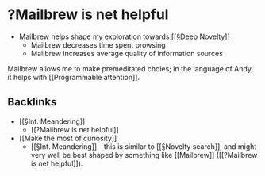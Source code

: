 # ?Mailbrew is net helpful

* Mailbrew helps shape my exploration towards [[§Deep Novelty]]
	* Mailbrew decreases time spent browsing
	* Mailbrew increases average quality of information sources

Mailbrew allows me to make premeditated choies; in the language of Andy, it helps with [[Programmable attention]].

## Backlinks
* [[§Int. Meandering]]
	* [[?Mailbrew is net helpful]]
* [[Make the most of curiosity]]
	* [[§Int. Meandering]] - this is similar to [[§Novelty search]], and might very well be best shaped by something like [[Mailbrew]] ([[?Mailbrew is net helpful]]).

<!-- {BearID:1279C776-315E-464B-AB24-B37520603BB9-2764-00000526824683B3} -->
